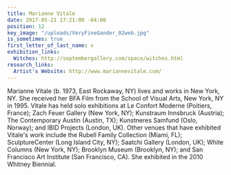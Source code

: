 ```yaml
---
title: Marianne Vitale
date: 2017-05-21 17:21:00 -04:00
position: 12
key_image: "/uploads/VeryFineGander_02web.jpg"
is_sometimes: true
first_letter_of_last_name: v
exhibition_links:
  Witches: http://septembergallery.com/space/witches.html
research_links:
  Artist's Website: http://www.mariannevitale.com/
---
```


Marianne Vitale (b. 1973, East Rockaway, NY) lives and works in New York, NY. She received her BFA Film from the School of Visual Arts, New York, NY in 1995. Vitale has held solo exhibitions at Le Confort Moderne (Poitiers, France); Zach Feuer Gallery (New York, NY); Kunstraum Innsbruck (Austria); The Contemporary Austin (Austin, TX); Kunstneres Samfund (Oslo, Norway); and IBID Projects (London, UK). Other venues that have exhibited Vitale's work include the Rubell Family Collection (Miami, FL); SculptureCenter (Long Island City, NY); Saatchi Gallery (London, UK); White Columns (New York, NY); Brooklyn Museum (Brooklyn, NY); and San Francisco Art Institute (San Francisco, CA). She exhibited in the 2010 Whitney Biennial. 
